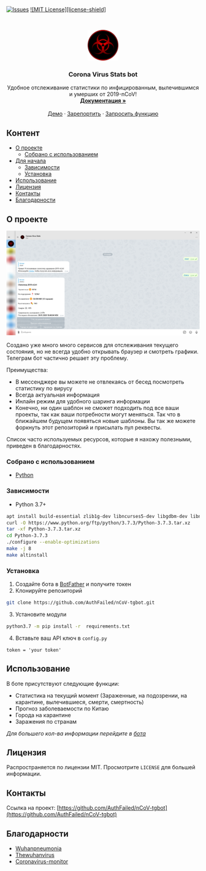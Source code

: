 [![Issues][issues-shield]][issues-url]
[![MIT License][license-shield]][license-url]



<!-- PROJECT LOGO -->
<br />
<p align="center">
  <a href="https://github.com/AuthFailed/Best-README-Template">
    <img src="images/icon.png" alt="Logo" width="80" height="80">
  </a>

  <h3 align="center">Corona Virus Stats bot</h3>

  <p align="center">
    Удобное отслеживание статистики по инфицированным, вылечившимся и умерших от 2019-nCoV!
    <br />
    <a href="https://github.com/AuthFailed/Best-README-Template"><strong>Документация »</strong></a>
    <br />
    <br />
    <a href="https://github.com/AuthFailed/Best-README-Template">Демо</a>
    ·
    <a href="https://github.com/AuthFailed/Best-README-Template/issues">Зарепортить</a>
    ·
    <a href="https://github.com/AuthFailed/Best-README-Template/issues">Запросить функцию</a>
  </p>
</p>



<!-- КОНТЕНТ -->
## Контент

* [О проекте](#о-проекте)
  * [Собрано с использованием](#собрано-с-использованием)
* [Для начала](#для-начала)
  * [Зависимости](#зависимости)
  * [Установка](#установка)
* [Использование](#использование)
* [Лицензия](#лицензия)
* [Контакты](#контакты)
* [Благодарности](#благодарности)



<!-- О ПРОЕКТЕ -->
## О проекте

[![Product Name Screen Shot][product-screenshot]](https://t.me/NovelCoV_bot)

Создано уже много много сервисов для отслеживания текущего состояния, но не всегда удобно открывать браузер и смотреть графики. Телеграм бот частично решает эту проблему.

Преимущества:
* В мессенджере вы можете не отвлекаясь от бесед посмотреть статистику по вирусу
* Всегда актуальная информация
* Инлайн режим для удобного шаринга информации
* Конечно, ни один шаблон не сможет подходить под все ваши проекты, так как ваши потребности могут меняться. Так что в ближайшем будущем появяться новые шаблоны. Вы так же можете форкнуть этот репозиторий и присылать пул реквесты.

Список часто используемых ресурсов, которые я нахожу полезными, приведен в благодарностях.

### Собрано с использованием
* [Python](https://www.python.org/)


### Зависимости


* Python 3.7+
```sh
apt install build-essential zlib1g-dev libncurses5-dev libgdbm-dev libnss3-dev libssl-dev libreadline-dev libffi-dev wget
curl -O https://www.python.org/ftp/python/3.7.3/Python-3.7.3.tar.xz
tar -xf Python-3.7.3.tar.xz
cd Python-3.7.3
./configure --enable-optimizations
make -j 8
make altinstall
```

### Установка

1. Создайте бота в [BotFather](https://t.me/BotFather) и получите токен
2. Клонируйте репозиторий
```sh
git clone https://github.com/AuthFailed/nCoV-tgbot.git
```
3. Установите модули
```sh
python3.7 -m pip install -r  requirements.txt
```
4. Вставьте ваш API ключ в `config.py`
```PY
token = 'your token'
```



<!-- ИСПОЛЬЗОВАНИЕ -->
## Использование

В боте присутствуют следующие функции:
* Статистика на текущий момент (Зараженные, на подозрении, на карантине, вылечившиеся, смерти, смертность)
* Прогноз заболеваемости по Китаю
* Города на карантине
* Заражения по странам

_Для большего кол-ва информации перейдите в [бота](htpps://t.me/NovelCov_bot)_



<!-- ЛИЦЕНЗИЯ -->
## Лицензия

Распространяется по лицензии MIT. Просмотрите `LICENSE` для большей информации.



<!-- КОНТАКТ -->
## Контакты

Ссылка на проект: [https://github.com/AuthFailed/nCoV-tgbot](https://github.com/AuthFailed/nCoV-tgbot)



<!-- БЛАГОДАРНОСТИ -->
## Благодарности
* [Wuhanpneumonia](https://wuhanpneumonia.ru/)
* [Thewuhanvirus](https://thewuhanvirus.com/)
* [Coronavirus-monitor](https://coronavirus-monitor.ru/)





<!-- MARKDOWN LINKS & IMAGES -->
<!-- https://www.markdownguide.org/basic-syntax/#reference-style-links -->
[issues-shield]: https://img.shields.io/github/issues/othneildrew/Best-README-Template.svg?style=flat-square
[issues-url]: https://github.com/othneildrew/Best-README-Template/issues
[product-screenshot]: images/screenshot.png
[license-url]: LICENSE.txt
